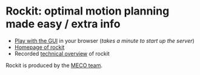 # Rockit: optimal motion planning made easy / extra info

 * [Play with the GUI](https://mybinder.org/v2/gh/meco-group/rockit_demo/main?urlpath=rockit_demo%2Findex.html) in your browser (_takes a minute to start up the server_)
 * [Homepage of rockit](https://gitlab.kuleuven.be/meco-software/rockit)
 * Recorded [technical overview](https://youtu.be/dS4U_k6B904) of rockit

Rockit is produced by the [MECO team](https://www.mech.kuleuven.be/en/pma/research/meco).



